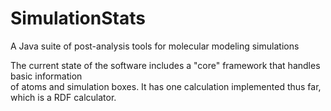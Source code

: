 # SimulationStats
A Java suite of post-analysis tools for molecular modeling simulations

The current state of the software includes a "core" framework that handles basic information  
of atoms and simulation boxes. It has one calculation implemented thus far, which is a RDF calculator.
